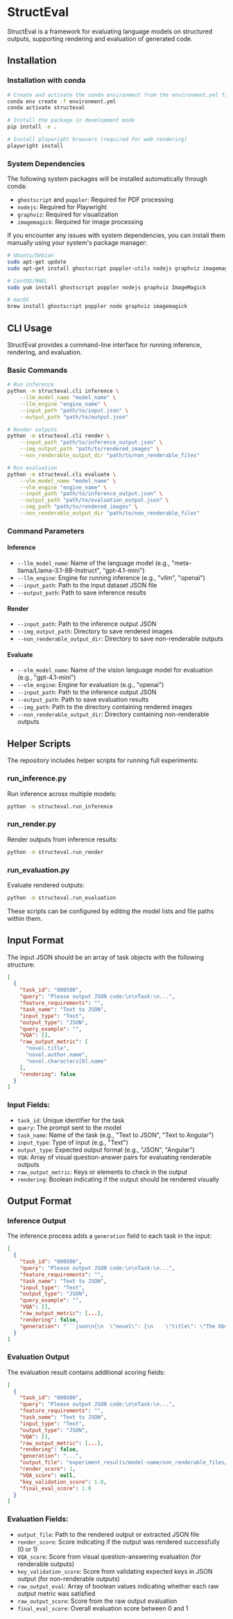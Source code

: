 # StructEval

StructEval is a framework for evaluating language models on structured outputs, supporting rendering and evaluation of generated code.

## Installation

### Installation with conda

```bash
# Create and activate the conda environment from the environment.yml file
conda env create -f environment.yml
conda activate structeval

# Install the package in development mode
pip install -e .

# Install playwright browsers (required for web rendering)
playwright install
```

### System Dependencies

The following system packages will be installed automatically through conda:
- `ghostscript` and `poppler`: Required for PDF processing
- `nodejs`: Required for Playwright
- `graphviz`: Required for visualization
- `imagemagick`: Required for image processing

If you encounter any issues with system dependencies, you can install them manually using your system's package manager:

```bash
# Ubuntu/Debian
sudo apt-get update
sudo apt-get install ghostscript poppler-utils nodejs graphviz imagemagick

# CentOS/RHEL
sudo yum install ghostscript poppler nodejs graphviz ImageMagick

# macOS
brew install ghostscript poppler node graphviz imagemagick
```

## CLI Usage

StructEval provides a command-line interface for running inference, rendering, and evaluation.

### Basic Commands

```bash
# Run inference
python -m structeval.cli inference \
    --llm_model_name "model_name" \
    --llm_engine "engine_name" \
    --input_path "path/to/input.json" \
    --output_path "path/to/output.json"

# Render outputs
python -m structeval.cli render \
    --input_path "path/to/inference_output.json" \
    --img_output_path "path/to/rendered_images" \
    --non_renderable_output_dir "path/to/non_renderable_files"

# Run evaluation
python -m structeval.cli evaluate \
    --vlm_model_name "model_name" \
    --vlm_engine "engine_name" \
    --input_path "path/to/inference_output.json" \
    --output_path "path/to/evaluation_output.json" \
    --img_path "path/to/rendered_images" \
    --non_renderable_output_dir "path/to/non_renderable_files"
```

### Command Parameters

#### Inference
- `--llm_model_name`: Name of the language model (e.g., "meta-llama/Llama-3.1-8B-Instruct", "gpt-4.1-mini")
- `--llm_engine`: Engine for running inference (e.g., "vllm", "openai")
- `--input_path`: Path to the input dataset JSON file
- `--output_path`: Path to save inference results

#### Render
- `--input_path`: Path to the inference output JSON
- `--img_output_path`: Directory to save rendered images
- `--non_renderable_output_dir`: Directory to save non-renderable outputs

#### Evaluate
- `--vlm_model_name`: Name of the vision language model for evaluation (e.g., "gpt-4.1-mini")
- `--vlm_engine`: Engine for evaluation (e.g., "openai")
- `--input_path`: Path to the inference output JSON
- `--output_path`: Path to save evaluation results
- `--img_path`: Path to the directory containing rendered images
- `--non_renderable_output_dir`: Directory containing non-renderable outputs

## Helper Scripts

The repository includes helper scripts for running full experiments:

### run_inference.py
Run inference across multiple models:

```bash
python -m structeval.run_inference
```

### run_render.py
Render outputs from inference results:

```bash
python -m structeval.run_render
```

### run_evaluation.py
Evaluate rendered outputs:

```bash
python -m structeval.run_evaluation
```

These scripts can be configured by editing the model lists and file paths within them.

## Input Format

The input JSON should be an array of task objects with the following structure:

```json
[
  {
    "task_id": "000500",
    "query": "Please output JSON code:\n\nTask:\n...",
    "feature_requirements": "",
    "task_name": "Text to JSON",
    "input_type": "Text",
    "output_type": "JSON",
    "query_example": "",
    "VQA": [],
    "raw_output_metric": [
      "novel.title",
      "novel.author.name",
      "novel.characters[0].name"
    ],
    "rendering": false
  }
]
```

### Input Fields:
- `task_id`: Unique identifier for the task
- `query`: The prompt sent to the model
- `task_name`: Name of the task (e.g., "Text to JSON", "Text to Angular")
- `input_type`: Type of input (e.g., "Text")
- `output_type`: Expected output format (e.g., "JSON", "Angular")
- `VQA`: Array of visual question-answer pairs for evaluating renderable outputs
- `raw_output_metric`: Keys or elements to check in the output
- `rendering`: Boolean indicating if the output should be rendered visually

## Output Format

### Inference Output
The inference process adds a `generation` field to each task in the input:

```json
[
  {
    "task_id": "000500",
    "query": "Please output JSON code:\n\nTask:\n...",
    "feature_requirements": "",
    "task_name": "Text to JSON",
    "input_type": "Text",
    "output_type": "JSON",
    "query_example": "",
    "VQA": [],
    "raw_output_metric": [...],
    "rendering": false,
    "generation": "```json\n{\n  \"novel\": {\n    \"title\": \"The Obsidian Labyrinth\",\n    \"author\": {\n      \"name\": \"Anya Petrova\",\n      \"birth_year\": 1978\n    },\n    ...\n  }\n}\n```"
  }
]
```

### Evaluation Output
The evaluation result contains additional scoring fields:

```json
[
  {
    "task_id": "000500",
    "query": "Please output JSON code:\n\nTask:\n...",
    "feature_requirements": "",
    "task_name": "Text to JSON",
    "input_type": "Text",
    "output_type": "JSON",
    "VQA": [],
    "raw_output_metric": [...],
    "rendering": false,
    "generation": "...",
    "output_file": "experiment_results/model-name/non_renderable_files/000500.json",
    "render_score": 1,
    "VQA_score": null,
    "key_validation_score": 1.0,
    "final_eval_score": 1.0
  }
]
```

### Evaluation Fields:
- `output_file`: Path to the rendered output or extracted JSON file
- `render_score`: Score indicating if the output was rendered successfully (0 or 1)
- `VQA_score`: Score from visual question-answering evaluation (for renderable outputs)
- `key_validation_score`: Score from validating expected keys in JSON output (for non-renderable outputs)
- `raw_output_eval`: Array of boolean values indicating whether each raw output metric was satisfied
- `raw_output_score`: Score from the raw output evaluation
- `final_eval_score`: Overall evaluation score between 0 and 1